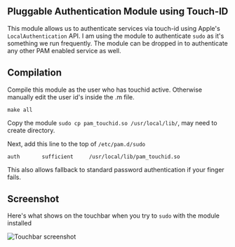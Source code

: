 Pluggable Authentication Module using Touch-ID
----------------------------------------------

This module allows us to authenticate services via touch-id using Apple's
`LocalAuthentication` API. I am using the module to authenticate `sudo` as it's
something we run frequently. The module can be dropped in to authenticate any
other PAM enabled service as well.

Compilation
-----------

Compile this module as the user who has touchid active. Otherwise manually edit
the user id's inside the .m file.


`make all`


Copy the module `sudo cp pam_touchid.so /usr/local/lib/`, may need to create directory.

Next, add this line to the top of `/etc/pam.d/sudo` 

```
auth       sufficient     /usr/local/lib/pam_touchid.so
```

This also allows fallback to standard password authentication if your finger
fails.


Screenshot
----------


Here's what shows on the touchbar when you try to `sudo` with the module
installed

![Touchbar screenshot](tscrot.png)

